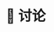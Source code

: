 ---
name: 讨论
about: Describe this issue template's purpose here.
title: ':speech_balloon: 讨论'
labels: 'discussions'
assignees: fzdwx

---